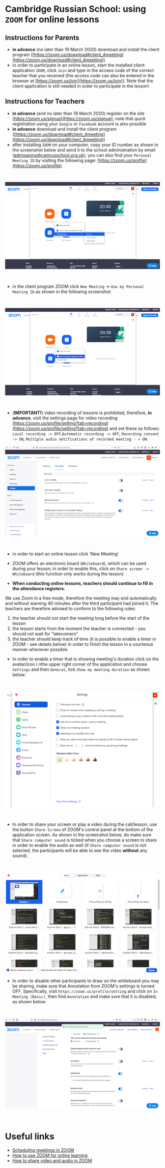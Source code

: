 # Cambridge Russian School: using `ZOOM` for online lessons

## Instructions for Parents

* **in advance** (no later than 19 March 2020) download and install the client program ([https://zoom.us/download#client_4meeting](https://zoom.us/download#client_4meeting))
* in order to participate in an online lesson, start the installed client application `ZOOM`, click `Join` and type in the access code of the correct teacher that you received (the access code can also be entered in the browser at [https://zoom.us/join](https://zoom.us/join)). Note that the client application is still needed in order to participate in the lesson!

## Instructions for Teachers
* **in advance** (and no later than 18 March 2020) register on the site [https://zoom.us/signup](https://zoom.us/signup); note that *quick* registration using your `Google` or `Facebook` account is also possible
* **in advance** download and install the client program ([https://zoom.us/download#client_4meeting](https://zoom.us/download#client_4meeting))
* after installing `ZOOM` on your computer, copy your ID number as shown in the screenshot below and send it to the school administration by email (admissions@camrusschool.org.uk); you can also find your `Personal Meeting ID` by visiting the following page: [https://zoom.us/profile](https://zoom.us/profile)

&nbsp;

![alt text](figures/copy-ID.png)

&nbsp;

* in the client program ZOOM click `New Meeting` -> `Use my Personal Meeting ID` as shown in the following screenshot

&nbsp;

![alt text](figures/use-my-personal-meeting-ID.png)

&nbsp;

* (**IMPORTANT!**) video recording of lessons is prohibited, therefore, **in advance**, visit the settings page for video recording [https://zoom.us/profile/setting?tab=recording](https://zoom.us/profile/setting?tab=recording) and set these as follows: `Local recording -> OFF`,`Automatic recording -> OFF`, `Recording consent -> ON`, `Multiple audio notifications of recorded meeting - > ON`.
&nbsp;

![alt text](figures/recordings-settings.png)

&nbsp;

* in order to start an online lesson click ‘New Meeting’

* ZOOM offers an electronic board (`Whiteboard`), which can be used during your lesson; in order to enable this, click on `Share screen -> Whiteboard` (this function only works during the lesson)

* **When conducting online lessons, teachers should continue to fill in the attendance registers.**


We use Zoom  in a free mode, therefore the meeting may end automatically and without warning 40 minutes after the third participant had joined it. The teachers are therefore advised to conform to the following rules:
1. the teacher should not start the meeting long before the start of the lesson
2. the lesson starts from the moment the teacher is connected - you should not wait for "latecomers"
3. the teacher should keep track of time (it is possible to enable a timer in ZOOM - see details below) in order to finish the lesson in a courteous manner whenever possible.

* In order to enable a timer that is showing meeting's duration click on the avatar/icon i nthe upper right corner of the application and choose `Settings` and then `General`; tick `Show my meeting duration` as shown below:

&nbsp;

![alt text](figures/show-meeting-duration.png)

&nbsp;

* In order to share your screen or play a video during the call/lesson, use the button `Share Screen` of ZOOM's control panel at the bottom of the application screen. As shown in the screenshot below, do make sure that `Share computer sound` is ticked when you choose a screen to share in order to enable the audio as well (if `Share computer sound` is not selected, the participants will be able to see the video **without** any sound):

&nbsp;

![alt text](figures/share-computer-sound.png)

* In order to disable other participants to draw on the whiteboard you may be sharing, make sure that Annotation from ZOOM's settings is turned OFF. Specifically, visit `https://zoom.us/profile/setting` and click on `In Meeting (Basic)`, then find `Annotation` and make sure that it is disabled, as shown below:

&nbsp;

![alt text](figures/whiteboard-annotations-off.png)

&nbsp;

# Useful links
 * [Scheduling meetings in ZOOM](https://support.zoom.us/hc/en-us/articles/201362413-Scheduling-meetings)
 * [How to use ZOOM for online learning](https://blog.zoom.us/wordpress/2020/03/13/how-to-use-zoom-for-online-learning/)
 * [How to share video and audio in ZOOM](https://www.youtube.com/watch?v=-8XQa7YGcmM)